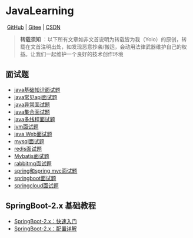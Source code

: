 # 												JavaLearning

​																													[GitHub](https://github.com/Yolo229/java_learning) | [Gitee](https://gitee.com/huanglei1111/java_learning) | [CSDN](https://blog.csdn.net/weixin_43296313?type=blog)

> **转载须知** ：以下所有文章如非文首说明为转载皆为我（Yolo）的原创，转载在文首注明出处，如发现恶意抄袭/搬运，会动用法律武器维护自己的权益。让我们一起维护一个良好的技术创作环境

## 面试题

- [java基础知识面试题](https://github.com/Yolo229/java_learning/blob/main/doc/%E9%9D%A2%E8%AF%95%E9%A2%98/Java%E5%9F%BA%E7%A1%80%E9%9D%A2%E8%AF%95%E9%A2%98/Java%E5%9F%BA%E7%A1%80%E7%9F%A5%E8%AF%86%E9%9D%A2%E8%AF%95%E9%A2%98.md)
- [java常见api面试题](https://github.com/Yolo229/java_learning/blob/main/doc/%E9%9D%A2%E8%AF%95%E9%A2%98/Java%E5%B8%B8%E8%A7%81API%E9%9D%A2%E8%AF%95%E9%A2%98/Java%E5%B8%B8%E8%A7%81API%E9%9D%A2%E8%AF%95%E9%A2%98.md)
- [java异常面试题](https://github.com/Yolo229/java_learning/blob/main/doc/%E9%9D%A2%E8%AF%95%E9%A2%98/Java%E5%BC%82%E5%B8%B8%E9%9D%A2%E8%AF%95%E9%A2%98/Java%E5%BC%82%E5%B8%B8%E9%9D%A2%E8%AF%95%E9%A2%98.md)
- [java集合面试题](https://github.com/Yolo229/java_learning/blob/main/doc/%E9%9D%A2%E8%AF%95%E9%A2%98/Java%E9%9B%86%E5%90%88%E5%AE%B9%E5%99%A8%E9%9D%A2%E8%AF%95%E9%A2%98/Java%E9%9B%86%E5%90%88%E5%AE%B9%E5%99%A8%E9%9D%A2%E8%AF%95%E9%A2%98.md)
- [java多线程面试题](https://github.com/Yolo229/java_learning/blob/main/doc/%E9%9D%A2%E8%AF%95%E9%A2%98/Java%E5%A4%9A%E7%BA%BF%E7%A8%8B%E9%9D%A2%E8%AF%95%E9%A2%98/Java%E5%A4%9A%E7%BA%BF%E7%A8%8B%E9%9D%A2%E8%AF%95%E9%A2%98.md)
- [jvm面试题](https://github.com/Yolo229/java_learning/blob/main/doc/%E9%9D%A2%E8%AF%95%E9%A2%98/JVM%E9%9D%A2%E8%AF%95%E9%A2%98/JVM%E9%9D%A2%E8%AF%95%E9%A2%98.md)
- [java Web面试题](https://github.com/Yolo229/java_learning/blob/main/doc/%E9%9D%A2%E8%AF%95%E9%A2%98/JavaWeb%E9%9D%A2%E8%AF%95%E9%A2%98/JavaWeb%E9%9D%A2%E8%AF%95%E9%A2%98.md)
- [mysql面试题](https://github.com/Yolo229/java_learning/blob/main/doc/%E9%9D%A2%E8%AF%95%E9%A2%98/MysqL%E9%9D%A2%E8%AF%95%E9%A2%98/MySQL%E9%9D%A2%E8%AF%95%E9%A2%98.md)
- [redis面试题](https://github.com/Yolo229/java_learning/blob/main/doc/%E9%9D%A2%E8%AF%95%E9%A2%98/Redis%E9%9D%A2%E8%AF%95%E9%A2%98/Redis%E9%9D%A2%E8%AF%95%E9%A2%98.md)
- [Mybatis面试题](https://github.com/Yolo229/java_learning/blob/main/doc/%E9%9D%A2%E8%AF%95%E9%A2%98/Mybats%E9%9D%A2%E8%AF%95%E9%A2%98/Mybatis%E9%9D%A2%E8%AF%95%E9%A2%98.md)
- [rabbitmq面试题](https://github.com/Yolo229/java_learning/blob/main/doc/%E9%9D%A2%E8%AF%95%E9%A2%98/RabbitMQ%E9%9D%A2%E8%AF%95%E9%A2%98/RabbitMQ%E9%9D%A2%E8%AF%95%E9%A2%98.md)
- [spring和spring mvc面试题](https://github.com/Yolo229/java_learning/blob/main/doc/%E9%9D%A2%E8%AF%95%E9%A2%98/Spring%E5%85%A8%E5%AE%B6%E6%A1%B6%E9%9D%A2%E8%AF%95%E9%A2%98/Spring%E5%85%A8%E5%AE%B6%E6%A1%B6%E9%9D%A2%E8%AF%95%E9%A2%98.md)
- [springboot面试题](https://github.com/Yolo229/java_learning/blob/main/doc/%E9%9D%A2%E8%AF%95%E9%A2%98/springboot%E9%9D%A2%E8%AF%95%E9%A2%98/springboot%E9%9D%A2%E8%AF%95%E9%A2%98.md)
- [springcloud面试题](https://github.com/Yolo229/java_learning/blob/main/doc/%E9%9D%A2%E8%AF%95%E9%A2%98/SpringCloud%E9%9D%A2%E8%AF%95%E9%A2%98/SpringCloud%E9%9D%A2%E8%AF%95%E9%A2%98.md)

## SpringBoot-2.x 基础教程

- [SpringBoot-2.x：快速入门](https://github.com/Yolo229/java_learning/blob/main/doc/springboot-2.x/springboot-2.x%EF%BC%9A%E5%BF%AB%E9%80%9F%E5%85%A5%E9%97%A8/springboot-2.x%EF%BC%9A%E5%BF%AB%E9%80%9F%E5%85%A5%E9%97%A8.md)
- [SpringBoot-2.x：配置详解](https://github.com/Yolo229/java_learning/blob/main/doc/springboot-2.x/springboot-2.x%EF%BC%9A%E9%85%8D%E7%BD%AE%E8%AF%A6%E8%A7%A3/springboot-2.x%EF%BC%9A%E9%85%8D%E7%BD%AE%E8%AF%A6%E8%A7%A3.md)



